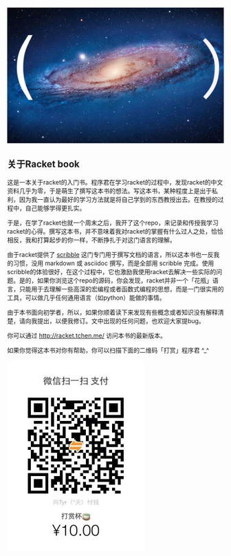 ![Racket](assets/images/cover.jpg)

## 关于Racket book

这是一本关于racket的入门书。程序君在学习racket的过程中，发现racket的中文资料几乎为零，于是萌生了撰写这本书的想法。写这本书，某种程度上是出于私利，因为我一直认为最好的学习方法就是将自己学到的东西教授出去。在教授的过程中，自己能够学得更扎实。

于是，在学了racket也就一个周末之后，我开了这个repo，来记录和传授我学习racket的心得。撰写这本书，并不意味着我对racket的掌握有什么过人之处，恰恰相反，我和打算起步的你一样，不断挣扎于对这门语言的理解。

由于racket提供了 [scribble](http://docs.racket-lang.org/scribble/) 这门专门用于撰写文档的语言，所以这本书也一反我的习惯，没用 markdown 或 asciidoc 撰写，而是全部用 scribble 完成。使用scribble的体验很好，在这个过程中，它也激励我使用racket去解决一些实际的问题。是的，如果你浏览这个repo的源码，你会发现，racket并非一个「花瓶」语言，只能用于去理解一些高深的宏编程或者函数式编程的思想，而是一门很实用的工具，可以做几乎任何通用语言（如python）能做的事情。

由于本书面向初学者，所以，如果你顺着读下来发现有些概念或者知识没有解释清楚，请向我提出，以便我修订。文中出现的任何问题，也欢迎大家提bug。

你可以通过 http://racket.tchen.me/ 访问本书的最新版本。

如果你觉得这本书对你有帮助，你可以扫描下面的二维码「打赏」程序君 ^_^

![打赏10元](assets/images/weixin10.jpg)